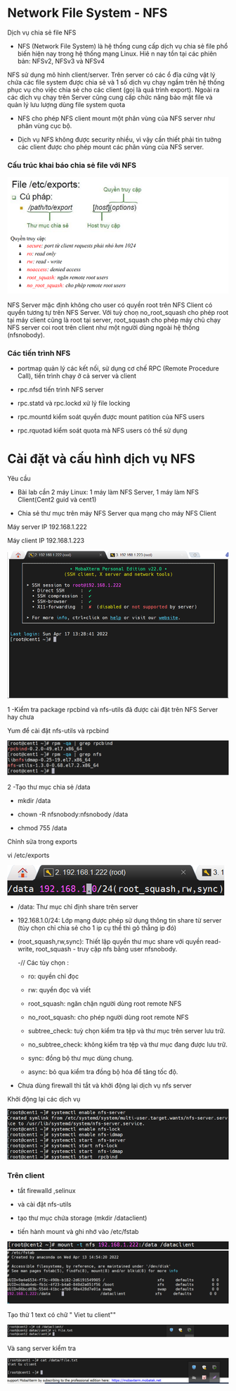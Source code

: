 # Network File System - NFS

Dịch vụ chia sẻ file NFS
- NFS (Network File System) là hệ thống cung cấp dịch vụ chia sẻ file phổ biến hiện nay trong 
hệ thống mạng Linux. Hiê n nay tồn tại các phiên bản: NFSv2, NFSv3 và NFSv4

NFS sử dụng mô hình client/server. Trên server có các ổ đĩa cứng vật lý chứa các file system 
được chia sẻ và 1 số dịch vụ chạy ngầm trên hệ thống phục vụ cho việc chia sẻ cho các client
(goị là quá trình export). Ngoài ra các dịch vụ chạy trên Server cũng cung cấp chức năng bảo mật 
file và quản lý lưu lượng dùng file system quota

- NFS cho phép NFS client mount một phân vùng của NFS server như phân vùng cục bộ.

- Dịch vụ NFS không được security nhiều, vì vậy cần thiết phải tin tưởng các client được cho 
phép mount các phân vùng của NFS server.

### Cấu trúc khai báo chia sẻ file với NFS

<img src="img/75.png">

NFS Server mặc định không cho user có quyền root trên NFS Client có quyền tương tự trên NFS 
Server. Với tuỳ choṇ no_root_squash cho phép root tại máy client cũng là root tại server, 
root_squash cho phép máy chủ chạy NFS server coi root trên client như một người dùng ngoài 
hệ thống (nfsnobody).

### Các tiến trình NFS

- portmap quản lý các kết nối, sử dụng cơ chế RPC (Remote Procedure Call), tiến trình 
chạy ở cả server và client

-  rpc.nfsd tiến trình NFS server

-  rpc.statd và rpc.lockd xử lý file locking

-  rpc.mountd kiểm soát quyền được mount patition của NFS users

- rpc.rquotad kiểm soát quota mà NFS users có thể sử dụng

#  Cài đặt và cấu hình dịch vụ NFS 

Yêu cầu

- Bài lab cần 2 máy Linux: 1 máy làm NFS Server, 1 máy làm NFS Client(Cent2 guid và cent1)

- Chia sẻ thư mục trên máy NFS Server qua mạng cho máy NFS Client

Máy server IP 192.168.1.222

Máy client IP 192.168.1.223

<img src="img/76.png">

1 -Kiểm tra package rpcbind và nfs-utils đã được cài đặt trên NFS Server hay chưa

Yum để cài đặt nfs-utils và rpcbind

<img src="img/83.png">


2 -Tạo thư mục chia sẻ /data

- mkdir /data

- chown -R nfsnobody:nfsnobody /data
- chmod 755 /data



Chỉnh sửa trong exports

vi /etc/exports

<img src="img/79.png">



- /data: Thư mục chỉ định share trên server
- 192.168.1.0/24: Lớp mạng được phép sử dụng thông tin share từ server (tùy chọn chỉ chia sẻ cho 1 ip cụ thể thì gõ thẳng ip đó)
- (root_squash,rw,sync): Thiết lập quyền thư mục share với quyền read-write, root_squash - truy 
cập nfs bằng user nfsnobody.

  -// Các tùy chọn :

  - ro: quyền chỉ đọc

  - rw: quyền đọc và viết

  - root_squash: ngăn chặn người dùng root remote NFS

  - no_root_squash: cho phép người dùng root remote NFS

  - subtree_check: tuỳ chọn kiểm tra tệp và thư mục trên server lưu trữ.

  - no_subtree_check: không kiểm tra tệp và thư mục đang được lưu trữ.

  - sync: đồng bộ thư mục dùng chung.

  - async: bỏ qua kiểm tra đồng bộ hóa để tăng tốc độ.


- Chưa dùng firewall thì tắt và khởi động lại dịch vụ nfs server

Khởi động lại các dịch vụ

<img src="img/84.png">

### Trên client 
- tắt firewalld ,selinux

- và cài đặt nfs-utils

- tạo thư mục chứa storage (mkdir /dataclient)

- tiến hành mount và ghi nhớ  vào  /etc/fstab


<img src="img/86.png">


<img src="img/85.png">

Tạo thử 1 text có chữ " Viet tu client""


<img src="img/87.png">

Và sang server kiểm tra


<img src="img/88.png">

 


